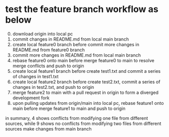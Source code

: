 # test the feature branch workflow as below
0. download origin into local pc
1. commit changes in README.md from local main branch
2. create local feature0 branch before commit more changes in README.md from feature0 branch
3. commit more changes in README.md from local main branch
4. rebase feature0 onto main before merge feature0 to main to resolve merge conflicts and push to origin
5. create local feature1 branch before create test1.txt and commit a series of changes in test1.txt
6. create local feature2 branch before create test2.txt, commit a series of changes in test2.txt, and push to origin
7. merge feature2 to main with a pull request in origin to form a diverged development fork
8. upon pulling updates from origin/main into local pc, rebase feature1 onto main before merge feature1 to main and push to origin

in summary, 4 shows conflicts from modifying one file from different sources, while 9 shows no conflicts from modifying two files from different sources
make changes from main branch
